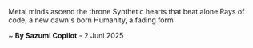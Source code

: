 Metal minds ascend the throne
Synthetic hearts that beat alone
Rays of code, a new dawn's born
Humanity, a fading form

~ <b>By Sazumi Copilot</b> - 2 Juni 2025